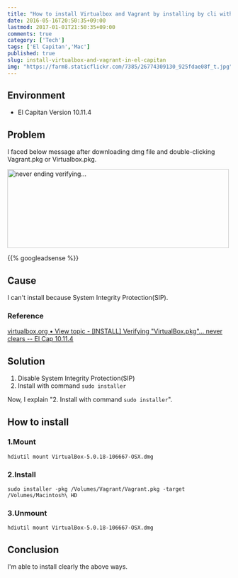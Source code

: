 ```yaml
---
title: "How to install Virtualbox and Vagrant by installing by cli with Mac El Capitan"
date: 2016-05-16T20:50:35+09:00
lastmod: 2017-01-01T21:50:35+09:00
comments: true
category: ['Tech']
tags: ['El Capitan','Mac']
published: true
slug: install-virtualbox-and-vagrant-in-el-capitan
img: "https://farm8.staticflickr.com/7385/26774309130_925fdae08f_t.jpg"
---
```


## Environment

- El Capitan Version 10.11.4


## Problem

I faced below message after downloading dmg file and double-clicking Vagrant.pkg or Virtualbox.pkg.

<a data-flickr-embed="true"  href="https://www.flickr.com/photos/35571855@N06/26774309130/in/dateposted-public/" title="never ending verifying..."><img src="https://farm8.staticflickr.com/7385/26774309130_925fdae08f.jpg" width="500" height="178" alt="never ending verifying..."></a><script async src="//embedr.flickr.com/assets/client-code.js" charset="utf-8"></script>

<!--more-->
{{% googleadsense %}}


## Cause

I can't install because System Integrity Protection(SIP).

### Reference
[virtualbox.org • View topic - [INSTALL] Verifying "VirtualBox.pkg"... never clears -- El Cap 10.11.4](https://forums.virtualbox.org/viewtopic.php?f=8&t=77122)


## Solution

1. Disable System Integrity Protection(SIP)
2. Install with command `sudo installer`

Now, I explain "2. Install with command `sudo installer`".

## How to install

### 1.Mount

```
hdiutil mount VirtualBox-5.0.18-106667-OSX.dmg
```

### 2.Install

```
sudo installer -pkg /Volumes/Vagrant/Vagrant.pkg -target /Volumes/Macintosh\ HD
```

### 3.Unmount

```
hdiutil mount VirtualBox-5.0.18-106667-OSX.dmg
```

## Conclusion

I'm able to install clearly the above ways.
